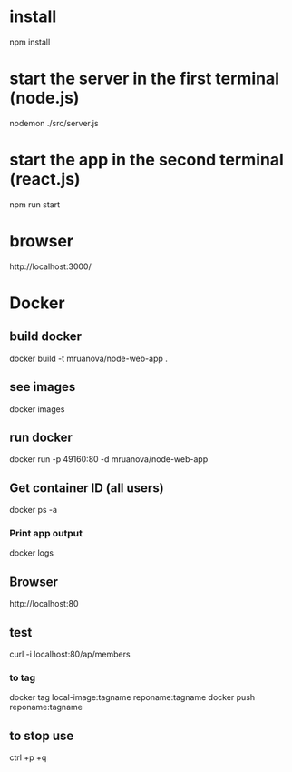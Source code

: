 # install
npm install

# start the server in the first terminal (node.js)
nodemon ./src/server.js

# start the app in the second terminal (react.js)
npm run start

# browser
http://localhost:3000/

# Docker

## build docker
docker build -t mruanova/node-web-app .

## see images
docker images

## run docker
docker run -p 49160:80 -d mruanova/node-web-app

## Get container ID (all users)
docker ps -a

### Print app output
docker logs <container id>

## Browser
http://localhost:80

## test
curl -i localhost:80/ap/members

### to tag 
docker tag local-image:tagname reponame:tagname
docker push reponame:tagname

## to stop use
ctrl +p +q